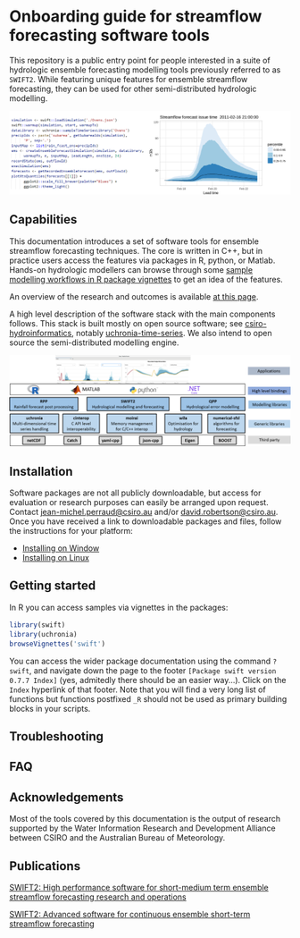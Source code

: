 # Onboarding guide for streamflow forecasting software tools

This repository is a public entry point for people interested in a suite of hydrologic ensemble forecasting modelling tools previously referred to as `SWIFT2`. While featuring unique features for ensemble streamflow forecasting, they can be used for other semi-distributed hydrologic modelling.

![Ensemble forecasting simulation](./img/ens_streamflow_forecast.png "Ensemble forecasting simulation")

## Capabilities

This documentation introduces a set of software tools for ensemble streamflow forecasting techniques. The core is written in C++, but in practice users access the features via packages in R, python, or Matlab. Hands-on hydrologic modellers can browse through some [sample modelling workflows in R package vignettes](./doc/sample_workflows.md) to get an idea of the features.

An overview of the research and outcomes is available [at this page](https://www.csiro.au/en/Research/LWF/Areas/Water/Assessing-water-resources/WIRADA/Research/Water-forecasting).

A high level description of the software stack with the main components follows. This stack is built mostly on open source software; see [csiro-hydroinformatics](https://github.com/csiro-hydroinformatics), notably [uchronia-time-series](https://github.com/csiro-hydroinformatics/uchronia-time-series). We also intend to open source the semi-distributed modelling engine.

![Software stack](./img/architecture_poster.png "Software stack")

## Installation

Software packages are not all publicly downloadable, but access for evaluation or research purposes can easily be arranged upon request. Contact [jean-michel.perraud@csiro.au](mailto:jean-michel.perraud@csiro.au) and/or [david.robertson@csiro.au](mailto:david.robertson@csiro.au). Once you have received a link to downloadable packages and files, follow the instructions for your platform:

* [Installing on Window](./doc/install_windows.md)
* [Installing on Linux](./doc/install_linux.md)

## Getting started

In R you can access samples via vignettes in the packages:

```R
library(swift)
library(uchronia)
browseVignettes('swift')
```

You can access the wider package documentation using the command `?swift`, and navigate down the page to the footer `[Package swift version 0.7.7 Index]` (yes, admitedly there should be an easier way...). Click on the `Index` hyperlink of that footer. Note that you will find a very long list of functions but functions postfixed `_R` should not be used as primary building blocks in your scripts.

## Troubleshooting

## FAQ

## Acknowledgements

Most of the tools covered by this documentation is the output of research supported by the Water Information Research and Development Alliance between CSIRO and the Australian Bureau of Meteorology.

## Publications

[SWIFT2: High performance software for short-medium term ensemble streamflow forecasting research and operations](https://www.mssanz.org.au/modsim2015/L15/perraud.pdf)

[SWIFT2: Advanced software for continuous ensemble short-term streamflow forecasting ](https://search.informit.com.au/documentSummary;dn=823693257390059;res=IELENG)

